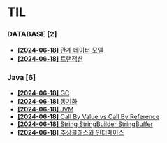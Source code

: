# TIL
 
### DATABASE [2]
- [**[2024-06-18]**  관계 데이터 모델](https://github.com/A-lass/TIL/blob/main/DATABASE/관계_데이터_모델.md)
- [**[2024-06-18]**  트랜잭션](https://github.com/A-lass/TIL/blob/main/DATABASE/트랜잭션.md)
### Java [6]
- [**[2024-06-18]**  GC](https://github.com/A-lass/TIL/blob/main/Java/GC.md)
- [**[2024-06-18]**  동기화](https://github.com/A-lass/TIL/blob/main/Java/동기화.md)
- [**[2024-06-18]**  JVM](https://github.com/A-lass/TIL/blob/main/Java/JVM.md)
- [**[2024-06-18]**  Call By Value vs Call By Reference](https://github.com/A-lass/TIL/blob/main/Java/Call_By_Value_vs_Call_By_Reference.md)
- [**[2024-06-18]**  String StringBuilder StringBuffer](https://github.com/A-lass/TIL/blob/main/Java/String_StringBuilder_StringBuffer.md)
- [**[2024-06-18]**  추상클래스와 인터페이스](https://github.com/A-lass/TIL/blob/main/Java/추상클래스와_인터페이스.md)
